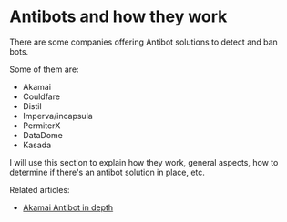 # Antibots and how they work


There are some companies offering Antibot solutions to detect and ban bots.

Some of them are:
* Akamai
* Couldfare
* Distil
* Imperva/incapsula
* PermiterX
* DataDome
* Kasada

I will use this section to explain how they work, general aspects, how to determine if there's an antibot solution in place, etc.


Related articles:
* [Akamai Antibot in depth](akamai.md)

